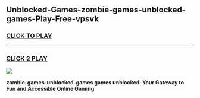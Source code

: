 
## Unblocked-Games-zombie-games-unblocked-games-Play-Free-vpsvk
<h3>
<a href="https://premium76.site?title=zombie-games-unblocked-games&ref=15A">CLICK TO PLAY</a></h3>
<hr>

<h3>
<a href="https://premium76.site?title=zombie-games-unblocked-games&ref=15A">CLICK 2 PLAY</a>
  
</h3>

<a href="https://premium76.site?title=zombie-games-unblocked-games&ref=15A"><img src="https://clearcache.store/games.png"></a>


**zombie-games-unblocked-games games unblocked: Your Gateway to Fun and Accessible Online Gaming**
